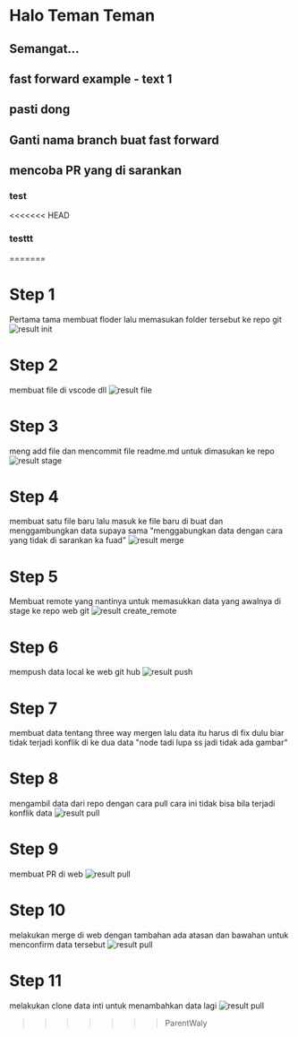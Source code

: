 # Halo Teman Teman

## Semangat...

## fast forward example - text 1

## pasti dong

## Ganti nama branch buat fast forward

## mencoba PR yang di sarankan

### test

<<<<<<< HEAD
### testtt
=======
# Step 1 
Pertama tama membuat floder lalu memasukan folder tersebut ke repo git
![result init](img/git_init.PNG)

# Step 2
membuat file di vscode dll
![result file](img/buat_file_readme_md.PNG)

# Step 3
meng add file dan mencommit file readme.md untuk dimasukan ke repo
![result stage](img/memasukan_git_ke_stage.PNG)

# Step 4
membuat satu file baru lalu masuk ke file baru di buat dan menggambungkan data supaya sama "menggabungkan data dengan cara yang tidak di sarankan ka fuad"
![result merge](img/merge.PNG)

# Step 5
Membuat remote yang nantinya untuk memasukkan data yang awalnya di stage ke repo web git
![result create_remote](img/membuat_remote.PNG)

# Step 6
mempush data local ke web git hub
![result push](img/git_push.PNG)

# Step 7
membuat data tentang three way mergen lalu data itu harus di fix dulu biar tidak terjadi konflik di ke dua data "node tadi lupa ss jadi tidak ada gambar"

# Step 8 
mengambil data dari repo dengan cara pull cara ini tidak bisa bila terjadi konflik data
![result pull](img/git_pull.PNG)

# Step 9
membuat PR di web
![result pull](img/Pull_Request_on_web.png)

# Step 10
melakukan merge di web dengan tambahan ada atasan dan bawahan untuk menconfirm data tersebut
![result pull](img/confirm_merge.png)

# Step 11
melakukan clone data inti untuk menambahkan data lagi
![result pull](img/clone.PNG)
>>>>>>> ParentWaly
